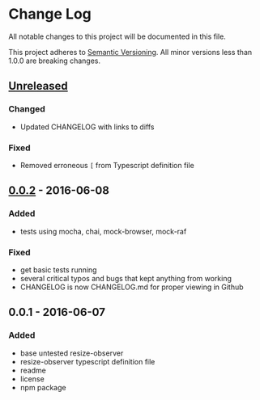 # Change Log
All notable changes to this project will be documented in this file.

This project adheres to [Semantic Versioning](http://semver.org/).
All minor versions less than 1.0.0 are breaking changes.

## [Unreleased]
### Changed
- Updated CHANGELOG with links to diffs

### Fixed
- Removed erroneous `[` from Typescript definition file

## [0.0.2] - 2016-06-08
### Added
- tests using mocha, chai, mock-browser, mock-raf

### Fixed
- get basic tests running
- several critical typos and bugs that kept anything from working
- CHANGELOG is now CHANGELOG.md for proper viewing in Github

## 0.0.1 - 2016-06-07
### Added
- base untested resize-observer
- resize-observer typescript definition file
- readme
- license
- npm package

[Unreleased]: https://github.com/pelotoncycle/resize-observer/compare/v0.0.2...HEAD
[0.0.2]: https://github.com/pelotoncycle/resize-observer/compare/v0.0.1...v0.0.2
